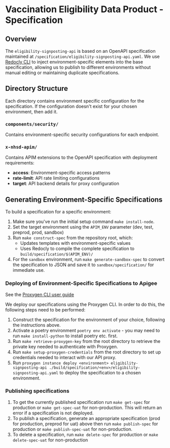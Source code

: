 # Vaccination Eligibility Data Product - Specification

## Overview

The `eligibility-signposting-api` is based on an OpenAPI specification maintained at `/specification/eligibility-signposting-api.yaml`. We use [Redocly CLI](https://redocly.com/docs/cli) to inject environment-specific elements into the base specification, allowing us to publish to different environments without manual editing or maintaining duplicate specifications.

## Directory Structure

Each directory contains environment specific configuration for the specification. If the configuration doesn't exist for your chosen environment, then add it.

### `components/security/`

Contains environment-specific security configurations for each endpoint.

### `x-nhsd-apim/`

Contains APIM extensions to the OpenAPI specification with deployment requirements:

- **access**: Environment-specific access patterns
- **rate-limit**: API rate limiting configurations
- **target**: API backend details for proxy configuration

## Generating Environment-Specific Specifications

To build a specification for a specific environment:

1. Make sure you've run the initial setup command `make install-node`.
2. Set the target environment using the `APIM_ENV` parameter (dev, test, preprod, prod, sandbox)
3. Run `make construct-spec` from the repository root, which:
   - Updates templates with environment-specific values
   - Uses Redocly to compile the complete specification to `build/specification/$(APIM_ENV)/`
4. For the `sandbox` environment, run `make generate-sandbox-spec` to convert the specification to JSON and save it to `sandbox/specification/` for immediate use.

### Deploying of Environment-Specific Specifications to Apigee

See the [Proxygen CLI user guide](https://nhsd-confluence.digital.nhs.uk/spaces/APM/pages/804495095/Proxygen+CLI+user+guide#ProxygenCLIuserguide-Settingupsettingsandcredentials)

We deploy our specifications using the Proxygen CLI. In order to do this, the following steps need to be performed:

1. Construct the specification for the environment of your choice, following the instructions above.
2. Activate a poetry environment `poetry env activate` - you may need to run `make install-python` to install poetry etc. first.
3. Run `make retrieve-proxygen-key` from the root directory to retrieve the private key needed to authenticate with Proxygen.
4. Run `make setup-proxygen-credentials` from the root directory to set up credentials needed to interact with our API proxy.
5. Run `proxygen instance deploy <environment> eligibility-signposting-api ./build/specification/<env>/eligibility-signposting-api.yaml` to deploy the specification to
   a chosen environment.

### Publishing specifications

1. To get the currently published specification run `make get-spec` for production or `make get-spec-uat` for non-production. This will return an error if a specification is not deployed.
2. To publish a specification, generate an appropriate specification (prod for production, preprod for uat) above then run `make publish-spec` for production or `make publish-spec-uat` for non-production.
3. To delete a specification, run `make delete-spec` for production or `make delete-spec-uat` for non-production
